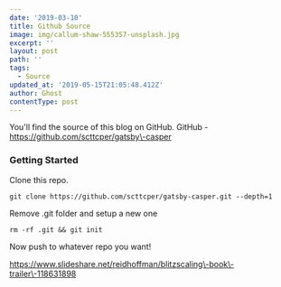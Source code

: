 ```yaml
---
date: '2019-03-10'
title: Github Source
image: img/callum-shaw-555357-unsplash.jpg
excerpt: ''
layout: post
path: ''
tags:
  - Source
updated_at: '2019-05-15T21:05:48.412Z'
author: Ghost
contentType: post
---
```

You'll find the source of this blog on GitHub. GitHub \- https://github.com/scttcper/gatsby\-casper

### Getting Started

Clone this repo.

```
git clone https://github.com/scttcper/gatsby-casper.git --depth=1
```

Remove .git folder and setup a new one

```
rm -rf .git && git init
```

Now push to whatever repo you want\!

https://www.slideshare.net/reidhoffman/blitzscaling\-book\-trailer\-118631898
